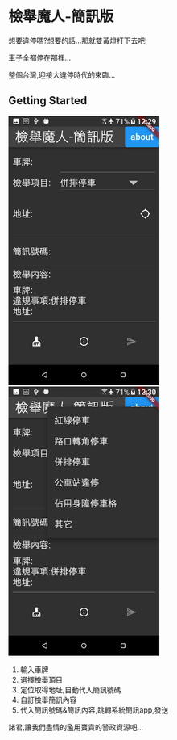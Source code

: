 # 檢舉魔人-簡訊版

想要違停嗎?想要的話...那就雙黃燈打下去吧!  
  
車子全都停在那裡...  

整個台灣,迎接大違停時代的來臨...  

## Getting Started

<div>
    <img src="rm-1.png" width="300" />
    <img src="rm-2.png" width="300" />
</div>

1. 輸入車牌  
2. 選擇檢舉頂目  
3. 定位取得地址,自動代入簡訊號碼  
4. 自訂檢舉簡訊內容  
5. 代入簡訊號碼&簡訊內容,跳轉系統簡訊app,發送  

諸君,讓我們盡情的濫用寶貴的警政資源吧...  
